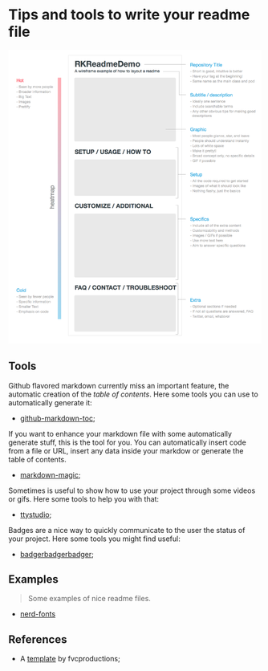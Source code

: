 # Tips and tools to write your readme file

![Readme structure](./readme-structure.png)

## Tools

Github flavored markdown currently miss an important feature, the automatic
creation of the *table of contents*. Here some tools you can use to
automatically generate it:

- [github-markdown-toc](https://github.com/ekalinin/github-markdown-toc);

If you want to enhance your markdown file with some automatically generate
stuff, this is the tool for you. You can automatically insert code from a file
or URL, insert any data inside your markdow or generate the table of contents.

- [markdown-magic](https://github.com/DavidWells/markdown-magic);

Sometimes is useful to show how to use your project through some videos or
gifs. Here some tools to help you with that:

- [ttystudio](https://github.com/chjj/ttystudio);

Badges are a nice way to quickly communicate to the user the status of your
project. Here some tools you might find useful:

- [badgerbadgerbadger](https://github.com/badges/badgerbadgerbadger);

## Examples
> Some examples of nice readme files.

- [nerd-fonts](https://github.com/ryanoasis/nerd-fonts/blob/master/readme.md)

## References

- A [template](https://gist.github.com/fvcproductions/1bfc2d4aecb01a834b46) by
  fvcproductions;

